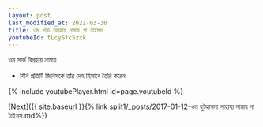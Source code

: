 ```yaml
---
layout: post
last_modified_at: 2021-03-30
title: ওম সার্ভ বিগ্রহায় নামায গা টাইমস
youtubeId: tLcySfc5zxk
---
```

 
 
 ওম সার্ভ বিগ্রহায় নামায  
 
 -  যিনি প্রতিটি জিনিসকে তাঁর দেহ হিসাবে তৈরি করেন 
 
  
 
  
 
 
 
 
 
 


{% include youtubePlayer.html id=page.youtubeId %}
 
[Next]({{ site.baseurl }}{% link  split1/_posts/2017-01-12-ওম হুটহাসনা সাহায্য নামায গা টাইমস.md%})
 

